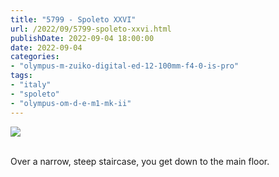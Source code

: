 ```yaml
---
title: "5799 - Spoleto XXVI"
url: /2022/09/5799-spoleto-xxvi.html
publishDate: 2022-09-04 18:00:00
date: 2022-09-04
categories:
- "olympus-m-zuiko-digital-ed-12-100mm-f4-0-is-pro"
tags:
- "italy"
- "spoleto"
- "olympus-om-d-e-m1-mk-ii"
---
```

<div class="container">
<div class="center"><a target="_blank" href="https://d25zfm9zpd7gm5.cloudfront.net/1200x1200/2019/20190906_152354_lr.jpg"><img class="webfeedsFeaturedVisual" src="https://d25zfm9zpd7gm5.cloudfront.net/0600x0600/2019/20190906_152354_lr.jpg" /></a></div>
</div>
<br />

Over a narrow, steep staircase, you get down to the main floor. 
